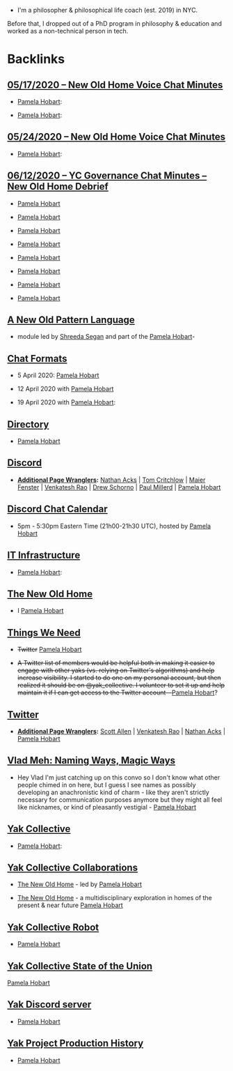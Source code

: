 - I'm a philosopher & philosophical life coach (est. 2019) in NYC. 

Before that, I dropped out of a PhD program in philosophy & education and worked as a non-technical person in tech. 



# Backlinks
## [05/17/2020 – New Old Home Voice Chat Minutes](<05/17/2020 – New Old Home Voice Chat Minutes.md>)
- [Pamela Hobart](<Pamela Hobart.md>):

- [Pamela Hobart](<Pamela Hobart.md>):

## [05/24/2020 – New Old Home Voice Chat Minutes](<05/24/2020 – New Old Home Voice Chat Minutes.md>)
- [Pamela Hobart](<Pamela Hobart.md>):

## [06/12/2020 – YC Governance Chat Minutes – New Old Home Debrief](<06/12/2020 – YC Governance Chat Minutes – New Old Home Debrief.md>)
- [Pamela Hobart](<Pamela Hobart.md>)

- [Pamela Hobart](<Pamela Hobart.md>)

- [Pamela Hobart](<Pamela Hobart.md>)

- [Pamela Hobart](<Pamela Hobart.md>)

- [Pamela Hobart](<Pamela Hobart.md>)

- [Pamela Hobart](<Pamela Hobart.md>)

- [Pamela Hobart](<Pamela Hobart.md>)

- [Pamela Hobart](<Pamela Hobart.md>)

## [A New Old Pattern Language](<A New Old Pattern Language.md>)
- module led by [Shreeda Segan](<Shreeda Segan.md>) and part of the [Pamela Hobart](<Pamela Hobart.md>)-

## [Chat Formats](<Chat Formats.md>)
- 5 April 2020: [Pamela Hobart](<Pamela Hobart.md>)

- 12 April 2020 with [Pamela Hobart](<Pamela Hobart.md>)

- 19 April 2020 with [Pamela Hobart](<Pamela Hobart.md>):

## [Directory](<Directory.md>)
- [Pamela Hobart](<Pamela Hobart.md>)

## [Discord](<Discord.md>)
- **[Additional Page Wranglers](<Additional Page Wranglers.md>):** [Nathan Acks](<Nathan Acks.md>) | [Tom Critchlow](<Tom Critchlow.md>) | [Maier Fenster](<Maier Fenster.md>) | [Venkatesh Rao](<Venkatesh Rao.md>) | [Drew Schorno](<Drew Schorno.md>) | [Paul Millerd](<Paul Millerd.md>) | [Pamela Hobart](<Pamela Hobart.md>)

## [Discord Chat Calendar](<Discord Chat Calendar.md>)
- 5pm - 5:30pm Eastern Time (21h00-21h30 UTC), hosted by [Pamela Hobart](<Pamela Hobart.md>)

## [IT Infrastructure](<IT Infrastructure.md>)
- [Pamela Hobart](<Pamela Hobart.md>):

## [The New Old Home](<The New Old Home.md>)
- I [Pamela Hobart](<Pamela Hobart.md>)

## [Things We Need](<Things We Need.md>)
- ~~Twitter~~   [Pamela Hobart](<Pamela Hobart.md>)

- ~~A Twitter list of members would be helpful both in making it easier to engage with other yaks (vs. relying on Twitter's algorithms) and help increase visibility. I started to do one on my personal account, but then realized it should be on @yak_collective. I volunteer to set it up and help maintain it if I can get access to the Twitter account~~—[Pamela Hobart](<Pamela Hobart.md>)?

## [Twitter](<Twitter.md>)
- **[Additional Page Wranglers](<Additional Page Wranglers.md>):** [Scott Allen](<Scott Allen.md>) | [Venkatesh Rao](<Venkatesh Rao.md>) | [Nathan Acks](<Nathan Acks.md>) | [Pamela Hobart](<Pamela Hobart.md>)

## [Vlad Meh: Naming Ways, Magic Ways](<Vlad Meh: Naming Ways, Magic Ways.md>)
- Hey Vlad I'm just catching up on this convo so I don't know what other people chimed in on here, but I guess I see names as possibly developing an anachronistic kind of charm - like they aren't strictly necessary for communication purposes anymore but they might all feel like nicknames, or kind of pleasantly vestigial - [Pamela Hobart](<Pamela Hobart.md>)

## [Yak Collective](<Yak Collective.md>)
- [Pamela Hobart](<Pamela Hobart.md>):

## [Yak Collective Collaborations](<Yak Collective Collaborations.md>)
- [The New Old Home](<The New Old Home.md>) - led by  [Pamela Hobart](<Pamela Hobart.md>)

- [The New Old Home](<The New Old Home.md>) - a multidisciplinary exploration in homes of the present & near future  [Pamela Hobart](<Pamela Hobart.md>)

## [Yak Collective Robot](<Yak Collective Robot.md>)
- [Pamela Hobart](<Pamela Hobart.md>)

## [Yak Collective State of the Union](<Yak Collective State of the Union.md>)
[Pamela Hobart](<Pamela Hobart.md>)

## [Yak Discord server](<Yak Discord server.md>)
- [Pamela Hobart](<Pamela Hobart.md>)

## [Yak Project Production History](<Yak Project Production History.md>)
- [Pamela Hobart](<Pamela Hobart.md>)

